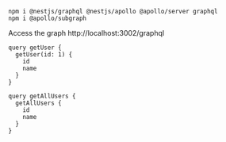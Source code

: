 ```
npm i @nestjs/graphql @nestjs/apollo @apollo/server graphql
npm i @apollo/subgraph
```

Access the graph http://localhost:3002/graphql

```
query getUser {
  getUser(id: 1) {
    id
    name
  }
}

query getAllUsers {
  getAllUsers {
    id
    name
  }
}
```
